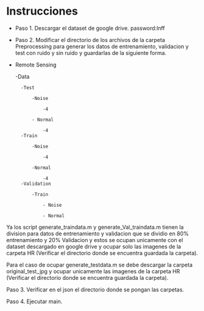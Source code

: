 # Instrucciones
- Paso 1. Descargar el dataset de google drive. password:lnff
- Paso 2. Modificar el directorio de los archivos de la carpeta Preprocessing para generar los datos de entrenamiento, validacion y test con ruido y sin ruido y guardarlas de la siguiente forma.

- Remote Sensing

    -Data

        -Test

            -Noise
            
                -4

            - Normal

                -4
        -Train

            -Noise

                -4

            -Normal

                -4
        -Validation

            -Train
            
                - Noise

                - Normal


Ya los script generate_traindata.m y generate_Val_traindata.m tienen la division para datos de entrenamiento y validacion que se dividio en 80% entrenamiento y 20% Validacion y estos se ocupan unicamente con el dataset descargado en google drive y ocupar solo las imagenes de la carpeta HR (Verificar el directorio donde se encuentra guardada la carpeta).

Para el caso de ocupar generate_testdata.m se debe descargar la carpeta original_test_jpg y ocupar unicamente las imagenes de la carpeta HR (Verificar el directorio donde se encuentra guardada la carpeta).

Paso 3. Verificar en el json el directorio donde se pongan las carpetas.

Paso 4. Ejecutar main.
